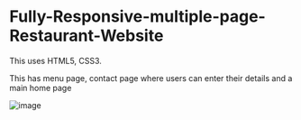 # Fully-Responsive-multiple-page-Restaurant-Website
This uses HTML5, CSS3.

This has menu page, contact page where users can enter their details and a main home page

![image](https://user-images.githubusercontent.com/108493146/179033804-3537b6fa-7f36-446b-b521-3ab5bd5a0660.png)

